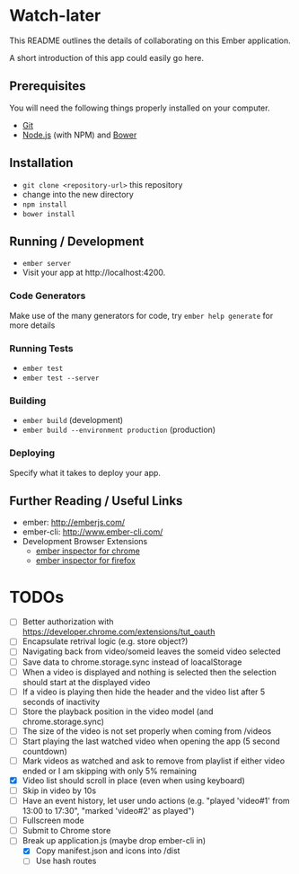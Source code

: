 # Watch-later

This README outlines the details of collaborating on this Ember application.

A short introduction of this app could easily go here.

## Prerequisites

You will need the following things properly installed on your computer.

* [Git](http://git-scm.com/)
* [Node.js](http://nodejs.org/) (with NPM) and [Bower](http://bower.io/)

## Installation

* `git clone <repository-url>` this repository
* change into the new directory
* `npm install`
* `bower install`

## Running / Development

* `ember server`
* Visit your app at http://localhost:4200.

### Code Generators

Make use of the many generators for code, try `ember help generate` for more details

### Running Tests

* `ember test`
* `ember test --server`

### Building

* `ember build` (development)
* `ember build --environment production` (production)

### Deploying

Specify what it takes to deploy your app.

## Further Reading / Useful Links

* ember: http://emberjs.com/
* ember-cli: http://www.ember-cli.com/
* Development Browser Extensions
  * [ember inspector for chrome](https://chrome.google.com/webstore/detail/ember-inspector/bmdblncegkenkacieihfhpjfppoconhi)
  * [ember inspector for firefox](https://addons.mozilla.org/en-US/firefox/addon/ember-inspector/)

# TODOs
  * [ ] Better authorization with https://developer.chrome.com/extensions/tut_oauth
  * [ ] Encapsulate retrival logic (e.g. store object?)
  * [ ] Navigating back from video/someid leaves the someid video selected
  * [ ] Save data to chrome.storage.sync instead of loacalStorage
  * [ ] When a video is displayed and nothing is selected then the selection should start at the displayed video
  * [ ] If a video is playing then hide the header and the video list after 5 seconds of inactivity
  * [ ] Store the playback position in the video model (and chrome.storage.sync)
  * [ ] The size of the video is not set properly when coming from /videos
  * [ ] Start playing the last watched video when opening the app (5 second countdown)
  * [ ] Mark videos as watched and ask to remove from playlist if either video ended or I am skipping with only 5% remaining
  * [x] Video list should scroll in place (even when using keyboard)
  * [ ] Skip in video by 10s
  * [ ] Have an event history, let user undo actions (e.g. "played 'video#1' from 13:00 to 17:30", "marked 'video#2' as played")
  * [ ] Fullscreen mode
  * [ ] Submit to Chrome store
  * [ ] Break up application.js (maybe drop ember-cli in)
    * [x] Copy manifest.json and icons into /dist
    * [ ] Use hash routes
